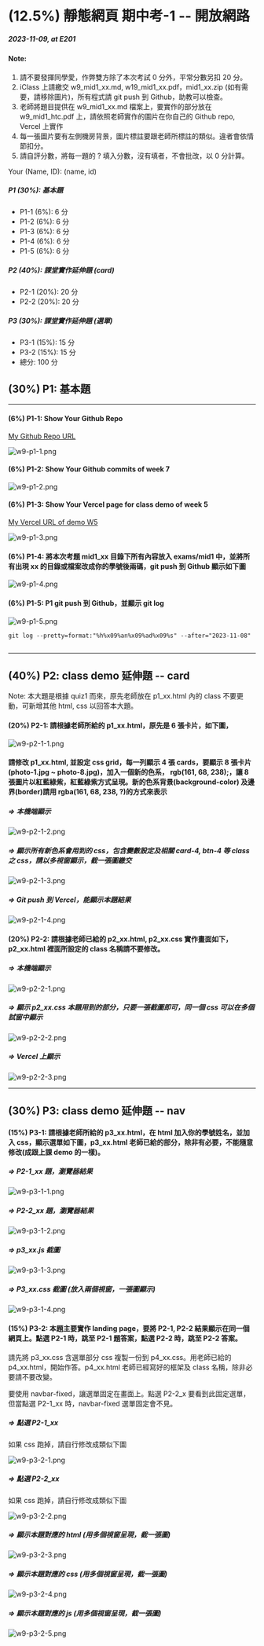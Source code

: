 # (12.5%) 靜態網頁 期中考-1 -- 開放網路

##### 2023-11-09, at E201

#### Note:

1. 請不要發揮同學愛，作弊雙方除了本次考試 0 分外，平常分數另扣 20 分。
2. iClass 上請繳交 w9_mid1_xx.md, w19_mid1_xx.pdf，mid1_xx.zip (如有需要，請移除圖片)，所有程式請 git push 到 Github，助教可以檢查。
3. 老師將題目提供在 w9_mid1_xx.md 檔案上，要實作的部分放在 w9_mid1_htc.pdf 上，請依照老師實作的圖片在你自己的 Github repo, Vercel 上實作
4. 每一張圖片要有左側機房背景，圖片標註要跟老師所標註的類似。違者會依情節扣分。
5. 請自評分數，將每一題的 ? 填入分數，沒有填者，不會批改，以 0 分計算。

Your (Name, ID): (name, id)

##### P1 (30%): 基本題

- P1-1 (6%): 6 分
- P1-2 (6%): 6 分
- P1-3 (6%): 6 分
- P1-4 (6%): 6 分
- P1-5 (6%): 6 分

##### P2 (40%): 課堂實作延伸題 (card)

- P2-1 (20%): 20 分
- P2-2 (20%): 20 分

##### P3 (30%): 課堂實作延伸題 (選單)

- P3-1 (15%): 15 分
- P3-2 (15%): 15 分
- 總分: 100 分

## (30%) P1: 基本題

---

#### (6%) P1-1: Show Your Github Repo

[My Github Repo URL]()

![w9-p1-1.png](w9-p1-1.png)

#### (6%) P1-2: Show Your Github commits of week 7

![w9-p1-2.png](w9-p1-2.png)

#### (6%) P1-3: Show Your Vercel page for class demo of week 5

[My Vercel URL of demo W5]()

![w9-p1-3.png](w9-p1-3.png)

#### (6%) P1-4: 將本次考題 mid1_xx 目錄下所有內容放入 exams/mid1 中，並將所有出現 xx 的目錄或檔案改成你的學號後兩碼，git push 到 Github 顯示如下圖

![w9-p1-4.png](w9-p1-4.png)

#### (6%) P1-5: P1 git push 到 Github，並顯示 git log

![w9-p1-5.png](w9-p1-5.png)

```
git log --pretty=format:"%h%x09%an%x09%ad%x09%s" --after="2023-11-08"


```

---

## (40%) P2: class demo 延伸題 -- card

Note: 本大題是根據 quiz1 而來，原先老師放在 p1_xx.html 內的 class 不要更動，可新增其他 html, css 以回答本大題。

#### (20%) P2-1: 請根據老師所給的 p1_xx.html，原先是 6 張卡片，如下圖，

![w9-p2-1-1.png](w9-p2-1-1.png)

#### 請修改 p1_xx.html, 並設定 css grid，每一列顯示 4 張 cards，要顯示 8 張卡片 (photo-1.jpg ~ photo-8.jpg)，加入一個新的色系， rgb(161, 68, 238);，讓 8 張圖片以紅藍綠紫，紅藍綠紫方式呈現。新的色系背景(background-color) 及邊界(border)請用 rgba(161, 68, 238, ?)的方式來表示

##### => 本機端顯示

![w9-p2-1-2.png](w9-p2-1-2.png)

##### => 顯示所有新色系會用到的 css，包含變數設定及相關 card-4, btn-4 等 class 之 css，請以多視窗顯示，截一張圖繳交

![w9-p2-1-3.png](w9-p2-1-3.png)

##### => Git push 到 Vercel，能顯示本題結果

![w9-p2-1-4.png](w9-p2-1-4.png)

#### (20%) P2-2: 請根據老師已給的 p2_xx.html, p2_xx.css 實作畫面如下，p2_xx.html 裡面所設定的 class 名稱請不要修改。

##### => 本機端顯示

![w9-p2-2-1.png](w9-p2-2-1.png)

##### => 顯示 p2_xx.css 本題用到的部分，只要一張截圖即可，同一個 css 可以在多個試窗中顯示

![w9-p2-2-2.png](w9-p2-2-2.png)

##### => Vercel 上顯示

![w9-p2-2-3.png](w9-p2-2-3.png)

---

## (30%) P3: class demo 延伸題 -- nav

#### (15%) P3-1: 請根據老師所給的 p3_xx.html，在 html 加入你的學號姓名，並加入 css，顯示選單如下圖，p3_xx.html 老師已給的部分，除非有必要，不能隨意修改(成跟上課 demo 的一樣)。

##### => P2-1_xx 題，瀏覽器結果

![w9-p3-1-1.png](w9-p3-1-1.png)

##### => P2-2_xx 題，瀏覽器結果

![w9-p3-1-2.png](w9-p3-1-2.png)

##### => p3_xx.js 截圖

![w9-p3-1-3.png](w9-p3-1-3.png)

##### => P3_xx.css 截圖 (放入兩個視窗，一張圖顯示)

![w9-p3-1-4.png](w9-p3-1-4.png)

#### (15%) P3-2: 本題主要實作 landing page，要將 P2-1, P2-2 結果顯示在同一個網頁上。點選 P2-1 時，跳至 P2-1 題答案，點選 P2-2 時，跳至 P2-2 答案。

請先將 p3_xx.css 含選單部分 css 複製一份到 p4_xx.css。用老師已給的 p4_xx.html，開始作答。p4_xx.html 老師已經寫好的框架及 class 名稱，除非必要請不要改變。

要使用 navbar-fixed，讓選單固定在畫面上。點選 P2-2_x 要看到此固定選單，但當點選 P2-1_xx 時，navbar-fixed 選單固定會不見。

##### => 點選 P2-1_xx

如果 css 跑掉，請自行修改成類似下圖

![w9-p3-2-1.png](w9-p3-2-1.png)

##### => 點選 P2-2_xx

如果 css 跑掉，請自行修改成類似下圖

![w9-p3-2-2.png](w9-p3-2-2.png)

##### => 顯示本題對應的 html (用多個視窗呈現，截一張圖)

![w9-p3-2-3.png](w9-p3-2-3.png)

##### => 顯示本題對應的 css (用多個視窗呈現，截一張圖)

![w9-p3-2-4.png](w9-p3-2-4.png)

##### => 顯示本題對應的 js (用多個視窗呈現，截一張圖)

![w9-p3-2-5.png](w9-p3-2-5.png)
